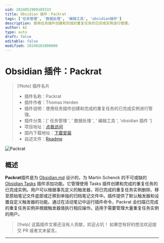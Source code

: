 ```yaml
---
uid: 2024052909185533
title: Obsidian 插件：Packrat
tags: ['任务管理', '数据处理', '编辑工具', 'obsidian插件']
description: 使用任务插件创建和完成的重复任务的已完成实例进行管理。
author: AI
type: auto
draft: false
editable: false
modified: 20240101000000
---
```


# Obsidian 插件：Packrat

> [!Note] 插件名片
> - 插件名称：Packrat
> - 插件作者：Thomas Herden
> - 插件说明：使用任务插件创建和完成的重复任务的已完成实例进行管理。
> - 插件分类：[' 任务管理 ', ' 数据处理 ', ' 编辑工具 ', 'obsidian 插件 ']
> - 项目地址：[点我访问](https://github.com/therden/packrat)
> - 国内下载地址：[下载安装](https://pkmer.cn/products/plugin/pluginMarket/?tasks-packrat-plugin)
> - 自述文件：[Readme](https://ghproxy.net/https://raw.githubusercontent.com/therden/packrat/main/README.md)

![Packrat](https://cdn.pkmer.cn/covers/tasks-packrat-plugin.gif!pkmer)

## 概述

**Packrat**插件是为 [Obsidian.md](https://obsidian.md/) 设计的，为 Martin Schenck 的不可或缺的 [Obsidian Tasks](https://github.com/schemar/obsidian-tasks) 插件添加功能。它管理使用 Tasks 插件创建和完成的重复任务的已完成实例。用户可以根据事先定义的触发器，将已完成的重复任务实例删除、移至原始笔记文件底部或迁移到单独的归档笔记文件中。插件提供了默认触发器和设置自定义触发器的功能。通过在活动笔记中运行插件命令，Packrat 会扫描已完成的重复任务实例并根据触发器值执行相应操作。适用于需要管理大量重复任务实例的用户。

> [!help]
> 这篇插件文章还没有人贡献，欢迎占坑！
> 如果您有好的想法欢迎提交 PR 或者文末留言。

---



